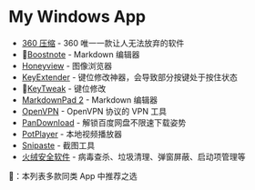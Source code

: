 # My Windows App

- [360 压缩](http://yasuo.360.cn/) - 360 唯一一款让人无法放弃的软件
- 🌟[Boostnote](https://boostnote.io/) - Markdown 编辑器
- [Honeyview](https://www.bandisoft.com/honeyview/) - 图像浏览器
- [KeyExtender](https://keyextender.en.softonic.com/) - 键位修改神器，会导致部分按键处于按住状态
- 🌟[KeyTweak](https://www.bleepingcomputer.com/download/keytweak/) - 键位修改
- [MarkdownPad 2](http://markdownpad.com/) - Markdown 编辑器
- [OpenVPN](https://openvpn.net/) - OpenVPN 协议的 VPN 工具
- [PanDownload](https://pandownload.com/) - 解锁百度网盘不限速下载姿势
- [PotPlayer](https://potplayer.daum.net/) - 本地视频播放器
- [Snipaste](https://zh.snipaste.com/) - 截图工具
- [火绒安全软件](https://www.huorong.cn/) - 病毒查杀、垃圾清理、弹窗屏蔽、启动项管理等

🌟：本列表多款同类 App 中推荐之选

